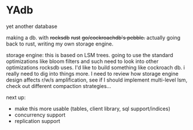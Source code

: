 # YAdb
yet another database

making a db. with ~~rocksdb~~ ~~rust~~ ~~go/cockroachdb's pebble.~~ actually going back to rust, writing my own storage engine.

storage engine:
this is based on LSM trees. going to use the standard optimizations like bloom filters and such
need to look into other optimizations rocksdb uses. I'd like to build something like cockroach db. i really need to dig into things more. I need to review how storage engine design affects r/w/s amplification, see if I should implement multi-level lsm, check out different compaction strategies...

next up:
- make this more usable (tables, client library, sql support/indices)
- concurrency support
- replication support
